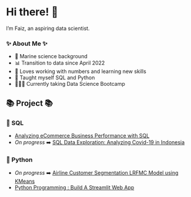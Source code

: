# Hi there! 👋 

I’m Faiz, an aspiring data scientist.

### ✨ About Me ✨
- 🌊 Marine science background
- 📊 Transition to data since April 2022
- 📝 Loves working with numbers and learning new skills
- 🐍 Taught myself SQL and Python
- 👩🏻‍💻 Currently taking Data Science Bootcamp

## 📚 Project 📚
### 📌 SQL
- [Analyzing eCommerce Business Performance with SQL](https://github.com/faizns/Analyzing-eCommerce-Business-Performance-with-SQL)
- *On progress* ➡️ [SQL Data Exploration: Analyzing Covid-19 in Indonesia](https://github.com/faizns/SQL-Data-Exploration-Analyzing-Covid-19-in-Indonesia)

### 📌 Python
- *On progress* ➡️ [Airline Customer Segmentation LRFMC Model using KMeans](https://github.com/faizns/Airline-Customer-Segmentation-LRFMC-Model-using-KMeans)
- [Python Programming : Build A Streamlit Web App](https://github.com/faizns/project-python-fga)
